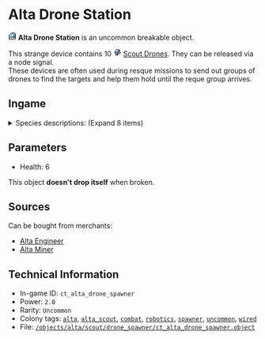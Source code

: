 # Alta Drone Station

<img src="https://raw.githubusercontent.com/Ceterai/Enternia/main/objects/alta/scout/drone_spawner/icon.png" alt="Alta Drone Station icon" loading="lazy" height=16px width="auto" /> **Alta Drone Station** is an uncommon breakable object.

This strange device contains 10 <img src="https://raw.githubusercontent.com/Ceterai/Enternia/main/items/active/alta/spawners/drones/scout.png" alt="Scout Drone icon" loading="lazy" height=16px width="auto" /> [Scout Drones](https://ceterai.github.io/MyEnternia/Wiki/ScoutDrone). They can be released via a node signal.  
These devices are often used during resque missions to send out groups of drones to find the targets and help them hold until the reque group arrives.

## Ingame

<details markdown="1"><summary>Species descriptions: (Expand 8 items)</summary>

- Alta: A scout drone dispenser. Harmful enough.
- Apex: What's that moving inside...?
- Avian: A green... thing. Wait, did I just spot something moving inside it?
- Floran: Looks interesting... But sssmells funny!
- Glitch: Stressed. I should probably get away from this green goo!
- Human: I swear I just saw something moving inside that.
- Hylotl: This green substance smells absolutely horrendous.
- Novakid: Some sort of green gel. Ain't sure about it.

</details>

## Parameters

- Health: 6

This object **doesn't drop itself** when broken.

## Sources

Can be bought from merchants:

- [Alta Engineer](https://ceterai.github.io/MyEnternia/Wiki/AltaEngineer)
- [Alta Miner](https://ceterai.github.io/MyEnternia/Wiki/AltaMiner)

## Technical Information

- In-game ID: `ct_alta_drone_spawner`
- Power: `2.0`
- Rarity: `Uncommon`
- Colony tags: [`alta`](https://ceterai.github.io/MyEnternia/Wiki/Tags/Alta), [`alta_scout`](https://ceterai.github.io/MyEnternia/Wiki/Tags/AltaScout), [`combat`](https://ceterai.github.io/MyEnternia/Wiki/Tags/Combat), [`robotics`](https://ceterai.github.io/MyEnternia/Wiki/Tags/Robotics), [`spawner`](https://ceterai.github.io/MyEnternia/Wiki/Tags/Spawner), [`uncommon`](https://ceterai.github.io/MyEnternia/Wiki/Tags/Uncommon), [`wired`](https://ceterai.github.io/MyEnternia/Wiki/Tags/Wired)
- File: [`/objects/alta/scout/drone_spawner/ct_alta_drone_spawner.object`](https://github.com/Ceterai/Enternia/blob/main/objects/alta/scout/drone_spawner/ct_alta_drone_spawner.object)
